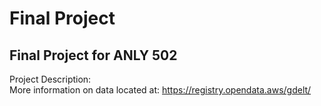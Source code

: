 # Final Project
## Final Project for ANLY 502
Project Description:  
More information on data located at: https://registry.opendata.aws/gdelt/
